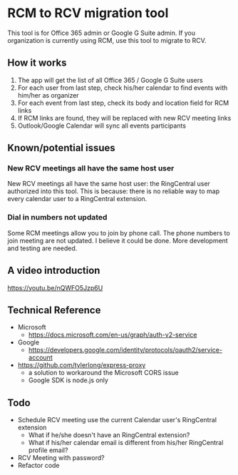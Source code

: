 # RCM to RCV migration tool

This tool is for Office 365 admin or Google G Suite admin. 
If you organization is currently using RCM, use this tool to migrate to RCV.


## How it works

1. The app will get the list of all Office 365 / Google G Suite users
1. For each user from last step, check his/her calendar to find events with him/her as organizer
1. For each event from last step, check its body and location field for RCM links
1. If RCM links are found, they will be replaced with new RCV meeting links
1. Outlook/Google Calendar will sync all events participants


## Known/potential issues

### New RCV meetings all have the same host user

New RCV meetings all have the same host user: the RingCentral user authorized into this tool. 
This is because: there is no reliable way to map every calendar user to a RingCentral extension.


### Dial in numbers not updated

Some RCM meetings allow you to join by phone call. The phone numbers to join meeting are not updated.
I believe it could be done. More development and testing are needed.


## A video introduction

https://youtu.be/nQWFO5Jzp6U


## Technical Reference

- Microsoft
    - https://docs.microsoft.com/en-us/graph/auth-v2-service
- Google
    - https://developers.google.com/identity/protocols/oauth2/service-account
- https://github.com/tylerlong/express-proxy
    - a solution to workaround the Microsoft CORS issue
    - Google SDK is node.js only


## Todo

- Schedule RCV meeting use the current Calendar user's RingCentral extension
    -  What if he/she doesn't have an RingCentral extension?
    -  What if his/her calendar email is different from his/her RingCentral profile email?
- RCV Meeting with password?
- Refactor code
